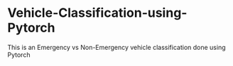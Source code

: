 # Vehicle-Classification-using-Pytorch
This is an Emergency vs Non-Emergency vehicle classification done using Pytorch
